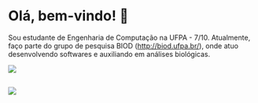 # Olá, bem-vindo! 👋

Sou estudante de Engenharia de Computação na UFPA - 7/10.
Atualmente, faço parte do grupo de pesquisa BIOD (http://biod.ufpa.br/), onde atuo desenvolvendo softwares e auxiliando em análises biológicas.


<div>
<a href="https://github.com/victoriacardoso">
  <img src="https://github-readme-stats.vercel.app/api/top-langs/?username=victoriacardoso&layout=compact&langs_count=7&theme=dark""/>
  
</div>
                                                                                                                                    
  ##

<div>
  <a href="https://www.linkedin.com/in/victoria-cardoso/" target="_blank"><img src="https://img.shields.io/badge/-LinkedIn-%230077B5?style=for-the-badge&logo=linkedin&logoColor=white" target="somethingUnique"></a> 
</div>

